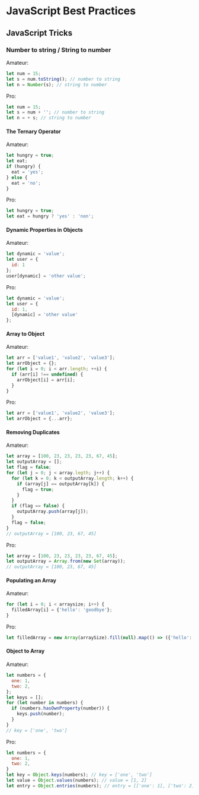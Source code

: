 # JavaScript Best Practices

## JavaScript Tricks

### Number to string / String to number

Amateur:

```js
let num = 15;
let s = num.toString(); // number to string
let n = Number(s); // string to number
```

Pro:

```js
let num = 15;
let s = num + ''; // number to string
let n = + s; // string to number
```

#### The Ternary Operator

Amateur:

```js
let hungry = true;
let eat;
if (hungry) {
  eat = 'yes';
} else {
  eat = 'no';
}
```

Pro:

```js
let hungry = true;
let eat = hungry ? 'yes' : 'non';
```

#### Dynamic Properties in Objects

Amateur:

```js
let dynamic = 'value';
let user = {
  id: 1
};
user[dynamic] = 'other value';
```

Pro:

```js
let dynamic = 'value';
let user = {
  id: 1,
  [dynamic] = 'other value'
};
```

#### Array to Object

Amateur:

```js
let arr = ['value1', 'value2', 'value3'];
let arrObject = {};
for (let i = 0; i < arr.length; ++i) {
  if (arr[i] !== undefined) {
    arrObject[i] = arr[i];
  }
}
```

Pro:

```js
let arr = ['value1', 'value2', 'value3'];
let arrObject = {...arr};
```

#### Removing Duplicates

Amateur:

```js
let array = [100, 23, 23, 23, 23, 67, 45];
let outputArray = [];
let flag = false;
for (let j = 0; j < array.legth; j++) {
  for (let k = 0; k < outputArray.length; k++) {
    if (array[j] == outputArray[k]) {
      flag = true;
    }
  }
  if (flag == false) {
    outputArray.push(array[j]);
  }
  flag = false;
}
// outputArray = [100, 23, 67, 45]
```

Pro:

```js
let array = [100, 23, 23, 23, 23, 67, 45];
let outputArray = Array.from(new Set(array));
// outputArray = [100, 23, 67, 45]
```

#### Populating an Array

Amateur:

```js
for (let i = 0; i < arraysize; i++) {
  filledArray[i] = {'hello': 'goodbye'};
}
```

Pro:

```js
let filledArray = new Array(arraySize).fill(null).map(() => ({'hello': 'goodbye'}));
```

#### Object to Array

Amateur:

```js
let numbers = {
  one: 1,
  two: 2,
};
let keys = [];
for (let number in numbers) {
  if (numbers.hasOwnProperty(number)) {
    keys.push(number);
  }
}
// key = ['one', 'two']
```

Pro:

```js
let numbers = {
  one: 1,
  two: 2,
}
let key = Object.keys(numbers); // key = ['one', 'two']
let value = Object.values(numbers); // value = [1, 2]
let entry = Object.entries(numbers); // entry = [['one': 1], ['two': 2]]
```
